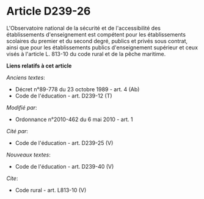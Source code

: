 # Article D239-26

L'Observatoire national de la sécurité et de l'accessibilité des établissements d'enseignement est compétent pour les
établissements scolaires du premier et du second degré, publics et privés sous contrat, ainsi que pour les établissements
publics d'enseignement supérieur et ceux visés à l'article L. 813-10 du code rural et de la pêche maritime.

**Liens relatifs à cet article**

_Anciens textes_:

  - Décret n°89-778 du 23 octobre 1989 - art. 4 (Ab)
  - Code de l'éducation - art. D239-12 (T)

_Modifié par_:

  - Ordonnance n°2010-462 du 6 mai 2010 - art. 1

_Cité par_:

  - Code de l'éducation - art. D239-25 (V)

_Nouveaux textes_:

  - Code de l'éducation - art. D239-40 (V)

_Cite_:

  - Code rural - art. L813-10 (V)
